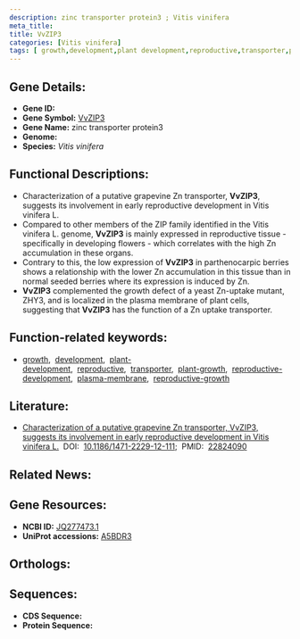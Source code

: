 ```yaml
---
description: zinc transporter protein3 ; Vitis vinifera
meta_title:
title: VvZIP3
categories: [Vitis vinifera]
tags: [ growth,development,plant development,reproductive,transporter,plant growth,reproductive development,plasma membrane,reproductive growth ]
---
```


## Gene Details:
- **Gene ID:** []()
- **Gene Symbol:** <u>VvZIP3</u>
- **Gene Name:** zinc transporter protein3
- **Genome:** []()
- **Species:** *Vitis vinifera*

## Functional Descriptions:
   - Characterization of a putative grapevine Zn transporter, **VvZIP3**, suggests its involvement in early reproductive development in Vitis vinifera L.
   - Compared to other members of the ZIP family identified in the Vitis vinifera L. genome, **VvZIP3** is mainly expressed in reproductive tissue - specifically in developing flowers - which correlates with the high Zn accumulation in these organs.
   - Contrary to this, the low expression of **VvZIP3** in parthenocarpic berries shows a relationship with the lower Zn accumulation in this tissue than in normal seeded berries where its expression is induced by Zn.
   - **VvZIP3** complemented the growth defect of a yeast Zn-uptake mutant, ZHY3, and is localized in the plasma membrane of plant cells, suggesting that **VvZIP3** has the function of a Zn uptake transporter.

## Function-related keywords:
   - [growth](/tags/growth/),&nbsp;&nbsp;[development](/tags/development/),&nbsp;&nbsp;[plant-development](/tags/plant-development/),&nbsp;&nbsp;[reproductive](/tags/reproductive/),&nbsp;&nbsp;[transporter](/tags/transporter/),&nbsp;&nbsp;[plant-growth](/tags/plant-growth/),&nbsp;&nbsp;[reproductive-development](/tags/reproductive-development/),&nbsp;&nbsp;[plasma-membrane](/tags/plasma-membrane/),&nbsp;&nbsp;[reproductive-growth](/tags/reproductive-growth/)

## Literature:
   - [Characterization of a putative grapevine Zn transporter, VvZIP3, suggests its involvement in early reproductive development in Vitis vinifera L.](https://doi.org/10.1186/1471-2229-12-111)&nbsp;&nbsp;DOI:&nbsp;&nbsp;[10.1186/1471-2229-12-111](https://doi.org/10.1186/1471-2229-12-111);&nbsp;&nbsp;PMID:&nbsp;&nbsp;[22824090](https://pubmed.ncbi.nlm.nih.gov/22824090/)

## Related News:

## Gene Resources:
- **NCBI ID:**  [JQ277473.1](https://www.ncbi.nlm.nih.gov/gene/?term=JQ277473.1)
- **UniProt accessions:**  [A5BDR3](https://www.uniprot.org/uniprotkb/A5BDR3/entry)

## Orthologs:

## Sequences:
- **CDS Sequence:**
- **Protein Sequence:**
